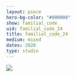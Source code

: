 ```yaml
---
layout: piece
hero-bg-color: "#000000"
show: familial_code
uid: familial_code_24
title: familial_code_24
medium: mixed
dates: 2020
type: studio
---
```


<img src="{{site.baseurl}}img/{{page.type}}/{{page.show}}/{{page.uid}}.jpg" class="piece-photo"/>
